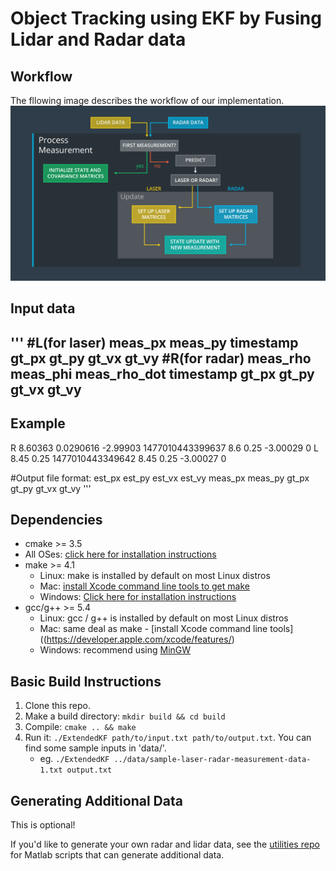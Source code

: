 # Object Tracking using EKF by Fusing Lidar and Radar data
[//]: # (Image References)
[image1]: ./output_image/general_flow.png
[image2]: ./output_image/track1.png
[image3]: ./output_image/track2.png


## Workflow
The fllowing image describes the workflow of our implementation.
![alt text][image1]
## Input data
'''
#L(for laser) meas_px meas_py timestamp gt_px gt_py gt_vx gt_vy
#R(for radar) meas_rho meas_phi meas_rho_dot timestamp gt_px gt_py gt_vx gt_vy
-----------------------------
Example
-----------------------------
R	8.60363	0.0290616	-2.99903	1477010443399637	8.6	0.25	-3.00029	0
L	8.45	0.25	1477010443349642	8.45	0.25	-3.00027	0 

#Output file format:
est_px est_py est_vx est_vy meas_px meas_py gt_px gt_py gt_vx gt_vy
'''
## Dependencies

* cmake >= 3.5
 * All OSes: [click here for installation instructions](https://cmake.org/install/)
* make >= 4.1
  * Linux: make is installed by default on most Linux distros
  * Mac: [install Xcode command line tools to get make](https://developer.apple.com/xcode/features/)
  * Windows: [Click here for installation instructions](http://gnuwin32.sourceforge.net/packages/make.htm)
* gcc/g++ >= 5.4
  * Linux: gcc / g++ is installed by default on most Linux distros
  * Mac: same deal as make - [install Xcode command line tools]((https://developer.apple.com/xcode/features/)
  * Windows: recommend using [MinGW](http://www.mingw.org/)

## Basic Build Instructions

1. Clone this repo.
2. Make a build directory: `mkdir build && cd build`
3. Compile: `cmake .. && make`
4. Run it: `./ExtendedKF path/to/input.txt path/to/output.txt`. You can find
   some sample inputs in 'data/'.
    - eg. `./ExtendedKF ../data/sample-laser-radar-measurement-data-1.txt output.txt`

## Generating Additional Data

This is optional!

If you'd like to generate your own radar and lidar data, see the
[utilities repo](https://github.com/udacity/CarND-Mercedes-SF-Utilities) for
Matlab scripts that can generate additional data.
